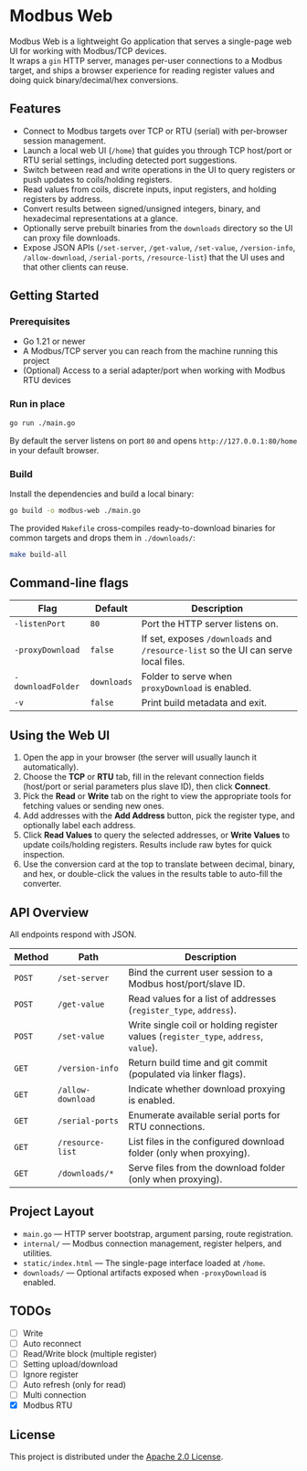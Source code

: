 # Modbus Web

Modbus Web is a lightweight Go application that serves a single-page web UI for working with Modbus/TCP devices.  
It wraps a `gin` HTTP server, manages per-user connections to a Modbus target, and ships a browser experience for
reading register values and doing quick binary/decimal/hex conversions.

## Features
- Connect to Modbus targets over TCP or RTU (serial) with per-browser session management.
- Launch a local web UI (`/home`) that guides you through TCP host/port or RTU serial settings, including detected port suggestions.
- Switch between read and write operations in the UI to query registers or push updates to coils/holding registers.
- Read values from coils, discrete inputs, input registers, and holding registers by address.
- Convert results between signed/unsigned integers, binary, and hexadecimal representations at a glance.
- Optionally serve prebuilt binaries from the `downloads` directory so the UI can proxy file downloads.
- Expose JSON APIs (`/set-server`, `/get-value`, `/set-value`, `/version-info`, `/allow-download`, `/serial-ports`, `/resource-list`) that the UI uses and that other clients can reuse.

## Getting Started

### Prerequisites
- Go 1.21 or newer
- A Modbus/TCP server you can reach from the machine running this project
- (Optional) Access to a serial adapter/port when working with Modbus RTU devices

### Run in place
```bash
go run ./main.go
```

By default the server listens on port `80` and opens `http://127.0.0.1:80/home` in your default browser.

### Build

Install the dependencies and build a local binary:
```bash
go build -o modbus-web ./main.go
```

The provided `Makefile` cross-compiles ready-to-download binaries for common targets and drops them in `./downloads/`:
```bash
make build-all
```

## Command-line flags

| Flag | Default | Description |
| ---- | ------- | ----------- |
| `-listenPort` | `80` | Port the HTTP server listens on. |
| `-proxyDownload` | `false` | If set, exposes `/downloads` and `/resource-list` so the UI can serve local files. |
| `-downloadFolder` | `downloads` | Folder to serve when `proxyDownload` is enabled. |
| `-v` | `false` | Print build metadata and exit. |

## Using the Web UI

1. Open the app in your browser (the server will usually launch it automatically).
2. Choose the **TCP** or **RTU** tab, fill in the relevant connection fields (host/port or serial parameters plus slave ID), then click **Connect**.
3. Pick the **Read** or **Write** tab on the right to view the appropriate tools for fetching values or sending new ones.
4. Add addresses with the **Add Address** button, pick the register type, and optionally label each address.
5. Click **Read Values** to query the selected addresses, or **Write Values** to update coils/holding registers. Results include raw bytes for quick inspection.
6. Use the conversion card at the top to translate between decimal, binary, and hex, or double-click the values in the results table to auto-fill the converter.

## API Overview

All endpoints respond with JSON.

| Method | Path | Description |
| ------ | ---- | ----------- |
| `POST` | `/set-server` | Bind the current user session to a Modbus host/port/slave ID. |
| `POST` | `/get-value` | Read values for a list of addresses (`register_type`, `address`). |
| `POST` | `/set-value` | Write single coil or holding register values (`register_type`, `address`, `value`). |
| `GET` | `/version-info` | Return build time and git commit (populated via linker flags). |
| `GET` | `/allow-download` | Indicate whether download proxying is enabled. |
| `GET` | `/serial-ports` | Enumerate available serial ports for RTU connections. |
| `GET` | `/resource-list` | List files in the configured download folder (only when proxying). |
| `GET` | `/downloads/*` | Serve files from the download folder (only when proxying). |

## Project Layout

- `main.go` — HTTP server bootstrap, argument parsing, route registration.
- `internal/` — Modbus connection management, register helpers, and utilities.
- `static/index.html` — The single-page interface loaded at `/home`.
- `downloads/` — Optional artifacts exposed when `-proxyDownload` is enabled.

## TODOs
- [ ] Write
- [ ] Auto reconnect
- [ ] Read/Write block (multiple register)
- [ ] Setting upload/download
- [ ] Ignore register
- [ ] Auto refresh (only for read)
- [ ] Multi connection
- [x] Modbus RTU

## License

This project is distributed under the [Apache 2.0 License](LICENSE).
